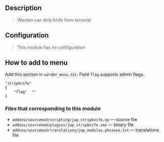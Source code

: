 ## Description
>Warden can strip knife from terrorist

## Configuration
>This module has no configuration

## How to add to menu
Add this section in `warden_menu.txt`. Field `flag` supports admin flags.
```
"stripknife"
{
	"flag"	""
}
```

### Files that corresponding to this module
- `addons/sourcemod/scripting/jwp_stripknife.sp` — source file
- `addons/sourcemod/plugins/jwp_stripknife.smx` — binary file
- `addons/sourcemod/translations/jwp_modules.phrases.txt` — translations file